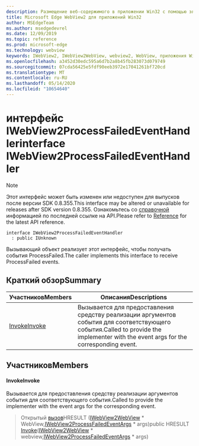 ```yaml
---
description: Размещение веб-содержимого в приложении Win32 с помощью элемента управления Microsoft Edge WebView2
title: Microsoft Edge WebView2 для приложений Win32
author: MSEdgeTeam
ms.author: msedgedevrel
ms.date: 12/09/2019
ms.topic: reference
ms.prod: microsoft-edge
ms.technology: webview
keywords: IWebView2, IWebView2WebView, webview2, WebView, приложения Win32, Win32, EDGE
ms.openlocfilehash: a3452d30edc595a6d7b2a8b45fb283073d079749
ms.sourcegitcommit: 07cda56425e5fdf90eeb3972e17041261bf720cd
ms.translationtype: MT
ms.contentlocale: ru-RU
ms.lasthandoff: 05/14/2020
ms.locfileid: "10654640"
---
```

# <span data-ttu-id="a058b-104">интерфейс IWebView2ProcessFailedEventHandler</span><span class="sxs-lookup"><span data-stu-id="a058b-104">interface IWebView2ProcessFailedEventHandler</span></span> 

> [!NOTE]
> <span data-ttu-id="a058b-105">Этот интерфейс может быть изменен или недоступен для выпусков после версии SDK 0.8.355.</span><span class="sxs-lookup"><span data-stu-id="a058b-105">This interface may be altered or unavailable for releases after SDK version 0.8.355.</span></span> <span data-ttu-id="a058b-106">Ознакомьтесь со [справочной](../../../webview2-api-reference.md) информацией по последней ссылке на API.</span><span class="sxs-lookup"><span data-stu-id="a058b-106">Please refer to [Reference](../../../webview2-api-reference.md) for the latest API reference.</span></span>

```
interface IWebView2ProcessFailedEventHandler
  : public IUnknown
```

<span data-ttu-id="a058b-107">Вызывающий объект реализует этот интерфейс, чтобы получать события ProcessFailed.</span><span class="sxs-lookup"><span data-stu-id="a058b-107">The caller implements this interface to receive ProcessFailed events.</span></span>

## <span data-ttu-id="a058b-108">Краткий обзор</span><span class="sxs-lookup"><span data-stu-id="a058b-108">Summary</span></span>

 <span data-ttu-id="a058b-109">Участников</span><span class="sxs-lookup"><span data-stu-id="a058b-109">Members</span></span>                        | <span data-ttu-id="a058b-110">Описания</span><span class="sxs-lookup"><span data-stu-id="a058b-110">Descriptions</span></span>
--------------------------------|---------------------------------------------
[<span data-ttu-id="a058b-111">Invoke</span><span class="sxs-lookup"><span data-stu-id="a058b-111">Invoke</span></span>](#invoke) | <span data-ttu-id="a058b-112">Вызывается для предоставления средству реализации аргументов события для соответствующего события.</span><span class="sxs-lookup"><span data-stu-id="a058b-112">Called to provide the implementer with the event args for the corresponding event.</span></span>

## <span data-ttu-id="a058b-113">Участников</span><span class="sxs-lookup"><span data-stu-id="a058b-113">Members</span></span>

#### <span data-ttu-id="a058b-114">Invoke</span><span class="sxs-lookup"><span data-stu-id="a058b-114">Invoke</span></span> 

<span data-ttu-id="a058b-115">Вызывается для предоставления средству реализации аргументов события для соответствующего события.</span><span class="sxs-lookup"><span data-stu-id="a058b-115">Called to provide the implementer with the event args for the corresponding event.</span></span>

> <span data-ttu-id="a058b-116">Открытый [вызов](#invoke)HRESULT ([IWebView2WebView](IWebView2WebView.md) \* WebView,[IWebView2ProcessFailedEventArgs](IWebView2ProcessFailedEventArgs.md) \* args)</span><span class="sxs-lookup"><span data-stu-id="a058b-116">public HRESULT [Invoke](#invoke)([IWebView2WebView](IWebView2WebView.md) \* webview,[IWebView2ProcessFailedEventArgs](IWebView2ProcessFailedEventArgs.md) \* args)</span></span>

